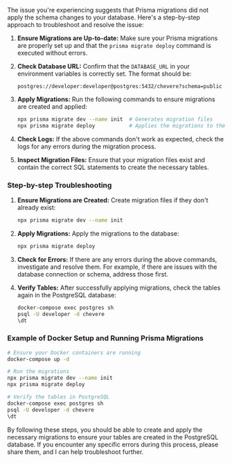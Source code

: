The issue you're experiencing suggests that Prisma migrations did not apply the schema changes to your database. Here's a step-by-step approach to troubleshoot and resolve the issue:

1. **Ensure Migrations are Up-to-date:**
   Make sure your Prisma migrations are properly set up and that the `prisma migrate deploy` command is executed without errors.

2. **Check Database URL:**
   Confirm that the `DATABASE_URL` in your environment variables is correctly set. The format should be:
   ```
   postgres://developer:developer@postgres:5432/chevere?schema=public
   ```

3. **Apply Migrations:**
   Run the following commands to ensure migrations are created and applied:

   ```sh
   npx prisma migrate dev --name init  # Generates migration files
   npx prisma migrate deploy           # Applies the migrations to the database
   ```

4. **Check Logs:**
   If the above commands don't work as expected, check the logs for any errors during the migration process.

5. **Inspect Migration Files:**
   Ensure that your migration files exist and contain the correct SQL statements to create the necessary tables.

### Step-by-step Troubleshooting

1. **Ensure Migrations are Created:**
   Create migration files if they don't already exist:
   ```sh
   npx prisma migrate dev --name init
   ```

2. **Apply Migrations:**
   Apply the migrations to the database:
   ```sh
   npx prisma migrate deploy
   ```

3. **Check for Errors:**
   If there are any errors during the above commands, investigate and resolve them. For example, if there are issues with the database connection or schema, address those first.

4. **Verify Tables:**
   After successfully applying migrations, check the tables again in the PostgreSQL database:
   ```sh
   docker-compose exec postgres sh
   psql -U developer -d chevere
   \dt
   ```

### Example of Docker Setup and Running Prisma Migrations

```sh
# Ensure your Docker containers are running
docker-compose up -d

# Run the migrations
npx prisma migrate dev --name init
npx prisma migrate deploy

# Verify the tables in PostgreSQL
docker-compose exec postgres sh
psql -U developer -d chevere
\dt
```

By following these steps, you should be able to create and apply the necessary migrations to ensure your tables are created in the PostgreSQL database. If you encounter any specific errors during this process, please share them, and I can help troubleshoot further.